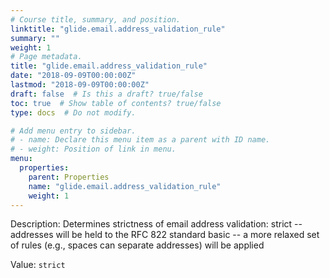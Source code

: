 ```yaml
---
# Course title, summary, and position.
linktitle: "glide.email.address_validation_rule"
summary: ""
weight: 1
# Page metadata.
title: "glide.email.address_validation_rule"
date: "2018-09-09T00:00:00Z"
lastmod: "2018-09-09T00:00:00Z"
draft: false  # Is this a draft? true/false
toc: true  # Show table of contents? true/false
type: docs  # Do not modify.

# Add menu entry to sidebar.
# - name: Declare this menu item as a parent with ID name.
# - weight: Position of link in menu.
menu:
  properties:
    parent: Properties
    name: "glide.email.address_validation_rule"
    weight: 1
---
```


Description: Determines strictness of email address validation:
strict --  addresses will be held to the RFC 822 standard
basic -- a more relaxed set of rules (e.g., spaces can separate addresses) will be applied


Value: `strict`